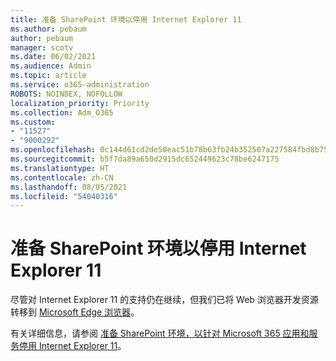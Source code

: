 ```yaml
---
title: 准备 SharePoint 环境以停用 Internet Explorer 11
ms.author: pebaum
author: pebaum
manager: scotv
ms.date: 06/02/2021
ms.audience: Admin
ms.topic: article
ms.service: o365-administration
ROBOTS: NOINDEX, NOFOLLOW
localization_priority: Priority
ms.collection: Adm_O365
ms.custom:
- "11527"
- "9000292"
ms.openlocfilehash: 0c144d61cd2de50eac51b78b63fb24b352507a227584fbd8b75b2b2b7b3c6ba2
ms.sourcegitcommit: b5f7da89a650d2915dc652449623c78be6247175
ms.translationtype: HT
ms.contentlocale: zh-CN
ms.lasthandoff: 08/05/2021
ms.locfileid: "54040316"
---
```

# <a name="prepare-your-sharepoint-environment-for-the-retirement-of-internet-explorer-11"></a>准备 SharePoint 环境以停用 Internet Explorer 11

尽管对 Internet Explorer 11 的支持仍在继续，但我们已将 Web 浏览器开发资源转移到 [Microsoft Edge 浏览器](https://www.microsoft.com/edge/business)。 

有关详细信息，请参阅 [准备 SharePoint 环境，以针对 Microsoft 365 应用和服务停用 Internet Explorer 11](/sharepoint/prepare-ie11)。

